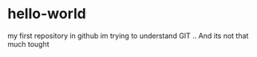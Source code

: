 # hello-world
my first repository in github
im trying to understand GIT ..
And its not that much tought
